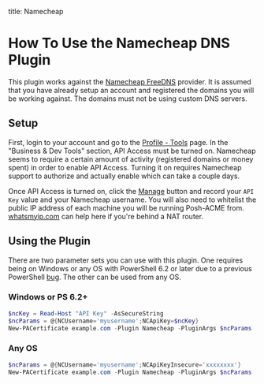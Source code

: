 title: Namecheap

# How To Use the Namecheap DNS Plugin

This plugin works against the [Namecheap FreeDNS](https://www.namecheap.com/domains/freedns/) provider. It is assumed that you have already setup an account and registered the domains you will be working against. The domains must not be using custom DNS servers.

## Setup

First, login to your account and go to the [Profile - Tools](https://ap.www.namecheap.com/settings/tools) page. In the "Business & Dev Tools" section, API Access must be turned on. Namecheap seems to require a certain amount of activity (registered domains or money spent) in order to enable API Access. Turning it on requires Namecheap support to authorize and actually enable which can take a couple days.

Once API Access is turned on, click the [Manage](https://ap.www.namecheap.com/settings/tools/apiaccess) button and record your `API Key` value and your Namecheap username. You will also need to whitelist the public IP address of each machine you will be running Posh-ACME from. [whatsmyip.com](https://whatsmyip.com/) can help here if you're behind a NAT router.

## Using the Plugin

There are two parameter sets you can use with this plugin. One requires being on Windows or any OS with PowerShell 6.2 or later due to a previous PowerShell [bug](https://github.com/PowerShell/PowerShell/issues/1654). The other can be used from any OS.

### Windows or PS 6.2+

```powershell
$ncKey = Read-Host "API Key" -AsSecureString
$ncParams = @{NCUsername='myusername';NCApiKey=$ncKey}
New-PACertificate example.com -Plugin Namecheap -PluginArgs $ncParams
```

### Any OS

```powershell
$ncParams = @{NCUsername='myusername';NCApiKeyInsecure='xxxxxxxx'}
New-PACertificate example.com -Plugin Namecheap -PluginArgs $ncParams
```
